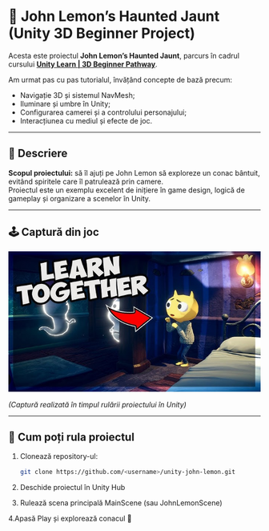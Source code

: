 # 🎃 John Lemon’s Haunted Jaunt (Unity 3D Beginner Project)

Acesta este proiectul **John Lemon’s Haunted Jaunt**, parcurs în cadrul cursului **[Unity Learn | 3D Beginner Pathway](https://learn.unity.com/project/john-lemon-s-haunted-jaunt-3d-beginner)**.

Am urmat pas cu pas tutorialul, învățând concepte de bază precum:
- Navigație 3D și sistemul NavMesh;
- Iluminare și umbre în Unity;
- Configurarea camerei și a controlului personajului;
- Interacțiunea cu mediul și efecte de joc.

---

## 🧩 Descriere

**Scopul proiectului:** să îl ajuți pe John Lemon să exploreze un conac bântuit, evitând spiritele care îl patrulează prin camere.  
Proiectul este un exemplu excelent de inițiere în game design, logică de gameplay și organizare a scenelor în Unity.

---

## 🕹️ Captură din joc

![John Lemon’s Haunted Jaunt](Image.png)

*(Captură realizată în timpul rulării proiectului în Unity)*

---

## 🚀 Cum poți rula proiectul

1. Clonează repository-ul:
   ```bash
   git clone https://github.com/<username>/unity-john-lemon.git
2. Deschide proiectul în Unity Hub

3. Rulează scena principală MainScene (sau JohnLemonScene)

4.Apasă Play și explorează conacul 👻
